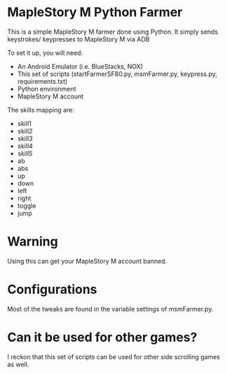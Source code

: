 MapleStory M Python Farmer
==========================
This is a simple MapleStory M farmer done using Python. It simply sends keystrokes/ keypresses to MapleStory M via ADB

To set it up, you will need:
* An Android Emulator (i.e. BlueStacks, NOX)
* This set of scripts (startFarmerSF80.py, msmFarmer.py, keypress.py, requirements.txt)
* Python environment
* MapleStory M account

The skills mapping are:
* skill1
* skill2
* skill3
* skill4
* skill5
* ab
* abs
* up
* down
* left
* right
* toggle
* jump

Warning
=======
Using this can get your MapleStory M account banned.

Configurations
==============
Most of the tweaks are found in the variable settings of msmFarmer.py.

Can it be used for other games?
===============================
I reckon that this set of scripts can be used for other side scrolling games as well.
